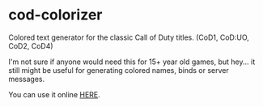 # cod-colorizer
Colored text generator for the classic Call of Duty titles. (CoD1, CoD:UO, CoD2, CoD4)

I'm not sure if anyone would need this for 15+ year old games, but hey... it still might be useful for generating colored names, binds or server messages.

You can use it online [HERE](https://spacegears.github.io/cod-colorizer).
